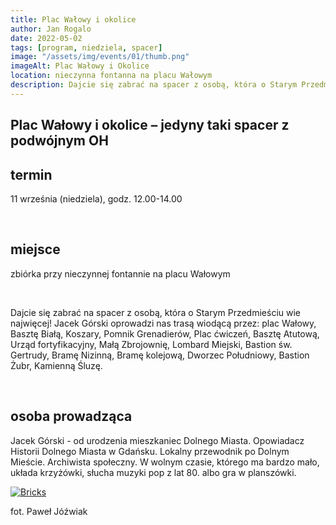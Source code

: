 ```yaml
---
title: Plac Wałowy i okolice
author: Jan Rogalo
date: 2022-05-02
tags: [program, niedziela, spacer]
image: "/assets/img/events/01/thumb.png"
imageAlt: Plac Wałowy i Okolice
location: nieczynna fontanna na placu Wałowym
description: Dajcie się zabrać na spacer z osobą, która o Starym Przedmieściu wie najwięcej! Jacek Górski oprowadzi nas trasą wiodącą przez- plac Wałowy, Basztę Białą, Koszary, Pomnik Grenadierów, Plac ćwiczeń, Basztę Atutową, Urząd fortyfikacyjny, Małą Zbrojownię, Lombard Miejski, Bastion św. Gertrudy, Bramę Nizinną, Bramę kolejową, Dworzec Południowy, Bastion Żubr, Kamienną Śluzę.
---
```

<section class="section-services">
    <div class="services">

<h1 class="event-h1">Plac Wałowy i okolice – jedyny taki spacer z podwójnym OH</h1>

<h2 class="event-h2">termin</h2>
<p>11 września (niedziela), godz. 12.00-14.00</p>
<br>
<h2 class="event-h2">miejsce</h2>
<p>zbiórka przy nieczynnej fontannie na placu Wałowym</p>
<br>
<p>Dajcie się zabrać na spacer z osobą, która o Starym Przedmieściu wie najwięcej! Jacek Górski oprowadzi nas trasą wiodącą przez: plac Wałowy, Basztę Białą, Koszary, Pomnik Grenadierów, Plac ćwiczeń, Basztę Atutową, Urząd fortyfikacyjny, Małą Zbrojownię, Lombard Miejski, Bastion św. Gertrudy, Bramę Nizinną, Bramę kolejową, Dworzec Południowy, Bastion Żubr, Kamienną Śluzę.</p>
<br>
<h2 class="event-h2">osoba prowadząca</h2>
<p>Jacek Górski - od urodzenia mieszkaniec Dolnego Miasta. Opowiadacz Historii Dolnego Miasta w Gdańsku. Lokalny przewodnik po Dolnym Mieście. Archiwista społeczny. W wolnym czasie, którego ma bardzo mało, układa krzyżówki, słucha muzyki pop z lat 80. albo gra w planszówki.</p>
</div>
<div class="image__display">
<div class="image">
    <a href="/assets/img/events/01/301671011_1045665682812923_3096170227842304244_n.png"><img class="image__img" src="/assets/img/events/01/301671011_1045665682812923_3096170227842304244_n.png" alt="Bricks"></a>
    <div class="image__overlay image__overlay--primary">
        <p class="grid__description">
            fot. Paweł Jóźwiak
        </p>
    </div>
</div>
</div>



</section>
